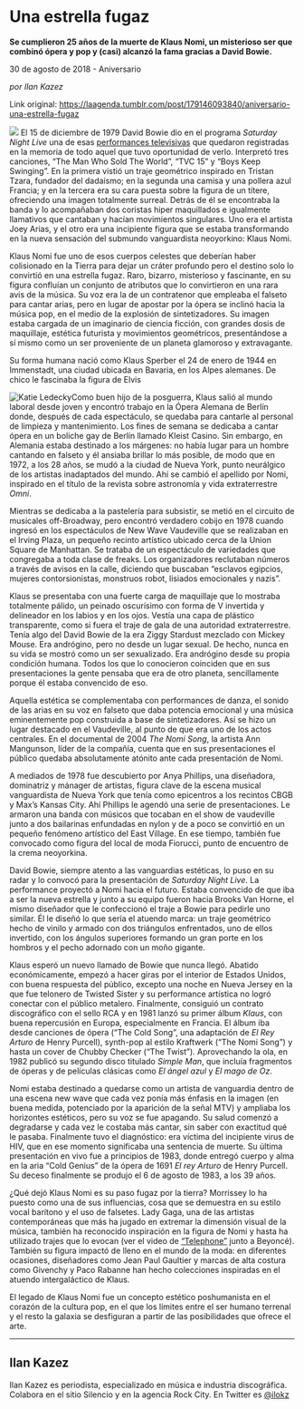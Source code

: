 # Una estrella fugaz

**Se cumplieron 25 años de la muerte de Klaus Nomi, un misterioso ser que combinó ópera y pop y (casi) alcanzó la fama gracias a David Bowie.**

30 de agosto de 2018 - Aniversario

_por Ilan Kazez_

Link original: https://laagenda.tumblr.com/post/179146093840/aniversario-una-estrella-fugaz

![](https://64.media.tumblr.com/02c3fa70566d62fb905ddb71583d5ccd/tumblr_inline_pgr070gFoZ1t6q87u_500.jpg)
El 15 de diciembre de 1979 David Bowie dio en el programa *Saturday Night Live* una de esas [performances televisivas](https://t.umblr.com/redirect?z=https%3A%2F%2Fvimeo.com%2F49714031&t=OTViMmY1OWY0MDM1NjA5OTBhZDgwYWEyYmJkNDY5NWUzZjdjN2RhOSxyYnZ1a01WQg%3D%3D&b=t%3AXDz46txpppLgDp7rJlWQpw&p=https%3A%2F%2Flaagenda.tumblr.com%2Fpost%2F179146093840%2Faniversario-una-estrella-fugaz&m=1&ts=1705438111) que quedaron registradas en la memoria de todo aquel que tuvo oportunidad de verlo. Interpretó tres canciones, “The Man Who Sold The World”, “TVC 15” y “Boys Keep Swinging”. En la primera vistió un traje geométrico inspirado en Tristan Tzara, fundador del dadaísmo; en la segunda una camisa y una pollera azul Francia; y en la tercera era su cara puesta sobre la figura de un títere, ofreciendo una imagen totalmente surreal. Detrás de él se encontraba la banda y lo acompañaban dos coristas hiper maquillados e igualmente llamativos que cantaban y hacían movimientos singulares. Uno era el artista Joey Arias, y el otro era una incipiente figura que se estaba transformando en la nueva sensación del submundo vanguardista neoyorkino: Klaus Nomi.

Klaus Nomi fue uno de esos cuerpos celestes que deberían haber colisionado en la Tierra para dejar un cráter profundo pero el destino solo lo convirtió en una estrella fugaz. Raro, bizarro, misterioso y fascinante, en su figura confluían un conjunto de atributos que lo convirtieron en una rara avis de la música. Su voz era la de un contratenor que empleaba el falseto para cantar arias, pero en lugar de apostar por la ópera se inclinó hacia la música pop, en el medio de la explosión de sintetizadores. Su imagen estaba cargada de un imaginario de ciencia ficción, con grandes dosis de maquillaje, estética futurista y movimientos geométricos, presentándose a sí mismo como un ser proveniente de un planeta glamoroso y extravagante. 

Su forma humana nació como Klaus Sperber el 24 de enero de 1944 en Immenstadt, una ciudad ubicada en Bavaria, en los Alpes alemanes. De chico le fascinaba la figura de Elvis 

![Katie Ledecky](https://64.media.tumblr.com/00e083fab11546c7aa3143aed919e08e/tumblr_inline_pgr070Fzse1t6q87u_400.jpg)Como buen hijo de la posguerra, Klaus salió al mundo laboral desde joven y encontró trabajo en la Ópera Alemana de Berlín donde, después de cada espectáculo, se quedaba para cantarle al personal de limpieza y mantenimiento. Los fines de semana se dedicaba a cantar ópera en un boliche gay de Berlín llamado Kleist Casino. Sin embargo, en Alemania estaba destinado a los márgenes: no había lugar para un hombre cantando en falseto y él ansiaba brillar lo más posible, de modo que en 1972, a los 28 años, se mudó a la ciudad de Nueva York, punto neurálgico de los artistas inadaptados del mundo. Ahí se cambió el apellido por Nomi, inspirado en el título de la revista sobre astronomía y vida extraterrestre *Omni*. 

Mientras se dedicaba a la pastelería para subsistir, se metió en el circuito de musicales off-Broadway, pero encontró verdadero cobijo en 1978 cuando ingresó en los espectáculos de New Wave Vaudeville que se realizaban en el Irving Plaza, un pequeño recinto artístico ubicado cerca de la Union Square de Manhattan. Se trataba de un espectáculo de variedades que congregaba a toda clase de freaks. Los organizadores reclutaban números a través de avisos en la calle, diciendo que buscaban “esclavos egipcios, mujeres contorsionistas, monstruos robot, lisiados emocionales y nazis”.

Klaus se presentaba con una fuerte carga de maquillaje que lo mostraba totalmente pálido, un peinado oscurísimo con forma de V invertida y delineador en los labios y en los ojos. Vestía una capa de plástico transparente, como si fuera el traje de gala de una autoridad extraterrestre. Tenía algo del David Bowie de la era Ziggy Stardust mezclado con Mickey Mouse. Era andrógino, pero no desde un lugar sexual. De hecho, nunca en su vida se mostró como un ser sexualizado. Era andrógino desde su propia condición humana. Todos los que lo conocieron coinciden que en sus presentaciones la gente pensaba que era de otro planeta, sencillamente porque él estaba convencido de eso.

Aquella estética se complementaba con performances de danza, el sonido de las arias en su voz en falseto que daba potencia emocional y una música eminentemente pop construida a base de sintetizadores. Así se hizo un lugar destacado en el Vaudeville, al punto de que era uno de los actos centrales. En el documental de 2004 *The Nomi Song*, la artista Ann Mangunson, líder de la compañía, cuenta que en sus presentaciones el público quedaba absolutamente atónito ante cada presentación de Nomi.

A mediados de 1978 fue descubierto por Anya Phillips, una diseñadora, dominatriz y mánager de artistas, figura clave de la escena musical vanguardista de Nueva York que tenía como epicentros a los recintos CBGB y Max’s Kansas City. Ahí Phillips le agendó una serie de presentaciones. Le armaron una banda con músicos que tocaban en el show de vaudeville junto a dos bailarinas enfundadas en nylon y de a poco se convirtió en un pequeño fenómeno artístico del East Village. En ese tiempo, también fue convocado como figura del local de moda Fiorucci, punto de encuentro de la crema neoyorkina. 

David Bowie, siempre atento a las vanguardias estéticas, lo puso en su radar y lo convocó para la presentación de *Saturday Night Live*. La performance proyectó a Nomi hacia el futuro. Estaba convencido de que iba a ser la nueva estrella y junto a su equipo fueron hacia Brooks Van Horne, el mismo diseñador que le confeccionó el traje a Bowie para pedirle uno similar. Él le diseñó lo que sería el atuendo marca: un traje geométrico hecho de vinilo y armado con dos triángulos enfrentados, uno de ellos invertido, con los ángulos superiores formando un gran porte en los hombros y el pecho adornado con un moño gigante. 

Klaus esperó un nuevo llamado de Bowie que nunca llegó. Abatido económicamente, empezó a hacer giras por el interior de Estados Unidos, con buena respuesta del público, excepto una noche en Nueva Jersey en la que fue telonero de Twisted Sister y su performance artística no logró conectar con el público metalero. Finalmente, consiguió un contrato discográfico con el sello RCA y en 1981 lanzó su primer álbum *Klaus*, con buena repercusión en Europa, especialmente en Francia. El álbum iba desde canciones de ópera (“The Cold Song”, una adaptación de *El Rey Arturo* de Henry Purcell), synth-pop al estilo Kraftwerk (“The Nomi Song”) y hasta un cover de Chubby Checker (“The Twist”). Aprovechando la ola, en 1982 publicó su segundo disco titulado *Simple Man*, que incluía fragmentos de óperas y de películas clásicas como *El ángel azul* y *El mago de Oz*.

Nomi estaba destinado a quedarse como un artista de vanguardia dentro de una escena new wave que cada vez ponía más énfasis en la imagen (en buena medida, potenciado por la aparición de la señal MTV) y ampliaba los horizontes estéticos, pero su voz se fue apagando. Su salud comenzó a degradarse y cada vez le costaba más cantar, sin saber con exactitud qué le pasaba. Finalmente tuvo el diagnóstico: era víctima del incipiente virus de HIV, que en ese momento significaba una sentencia de muerte. Su última presentación en vivo fue a principios de 1983, donde entregó cuerpo y alma en la aria “Cold Genius” de la ópera de 1691 *El rey Arturo* de Henry Purcell. Su deceso finalmente se produjo el 6 de agosto de 1983, a los 39 años. 

¿Qué dejó Klaus Nomi es su paso fugaz por la tierra? Morrissey lo ha puesto como una de sus influencias, cosa que se demuestra en su estilo vocal barítono y el uso de falsetes. Lady Gaga, una de las artistas contemporáneas que más ha jugado en extremar la dimensión visual de la música, también ha reconocido inspiración en la figura de Nomi y hasta ha utilizado trajes que lo evocan (ver el video de [“Telephone”](https://www.youtube.com/watch?v=EVBsypHzF3U) junto a Beyoncé). También su figura impactó de lleno en el mundo de la moda: en diferentes ocasiones, diseñadores como Jean Paul Gaultier y marcas de alta costura como Givenchy y Paco Rabanne han hecho colecciones inspiradas en el atuendo intergaláctico de Klaus. 

El legado de Klaus Nomi fue un concepto estético poshumanista en el corazón de la cultura pop, en el que los límites entre el ser humano terrenal y el resto la galaxia se desfiguran a partir de las posibilidades que ofrece el arte. 

  




---

Ilan Kazez
----------

 Ilan Kazez es periodista, especializado en música e industria discográfica. Colabora en el sitio Silencio y en la agencia Rock City. En Twitter es [@ilokz](https://twitter.com/ilokz?lang=es) 

